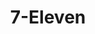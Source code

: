 ---
title: "7-Eleven"
url: /elk-grove-village/7-eleven-south-arlington-heights-road/
shop: convenience
---